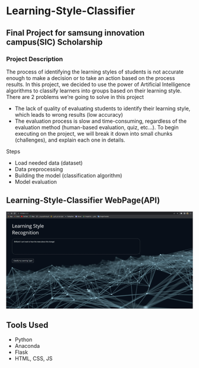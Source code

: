 # Learning-Style-Classifier
## Final Project for samsung innovation campus(SIC) Scholarship
### Project Description
The process of identifying the learning styles of students is not accurate enough to make a decision or to take an action based on the process results. In this project, we decided to use the power of Artificial Intelligence algorithms to classify learners into groups based on their learning style.
There are 2 problems we’re going to solve in this project
-	The lack of quality of evaluating students to identify their learning style, which leads to wrong results (low accuracy)
-	The evaluation process is slow and time-consuming, regardless of the evaluation method (human-based evaluation, quiz, etc...).
To begin executing on the project, we will break it down into small chunks (challenges), and explain each one in details.

Steps
 -	Load needed data (dataset)
 -	Data preprocessing
 -	Building the model (classification algorithm)
 -	Model evaluation
## Learning-Style-Classifier WebPage(API)
<p align="center">
  <img src="Screenshots from webpage/Api_GIF.gif" width="900" />
</p>

## Tools Used
- Python
- Anaconda 
- Flask
- HTML, CSS, JS
